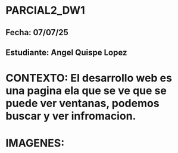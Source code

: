 # PARCIAL2_DW1
## Fecha: 07/07/25
## Estudiante: Angel Quispe Lopez
# CONTEXTO: El desarrollo web es una pagina ela que se ve que se puede ver ventanas, podemos buscar y ver infromacion.
# IMAGENES:

